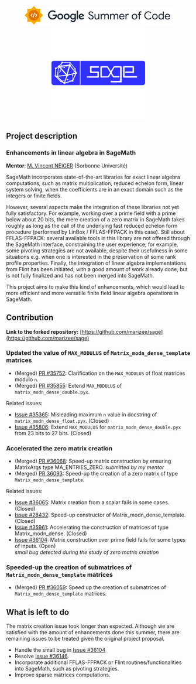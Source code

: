 <p align="center">
    <a href="https://summerofcode.withgoogle.com/">
        <img src="gsoc.svg">
    </a>
    <a href="https://www.sagemath.org/index.html">
        <img src="sagemath.png">
    </a>
</p>

## Project description

### Enhancements in linear algebra in SageMath

**Mentor**: [M. Vincent NEIGER](https://vincent.neiger.science/) (Sorbonne Université)

SageMath incorporates state-of-the-art libraries for exact linear algebra computations, such as matrix multiplication, reduced echelon form, linear system solving, when the coefficients are in an exact domain such as the integers or finite fields.

However, several aspects make the integration of these libraries not yet fully satisfactory. For example, working over a prime field with a prime below about 20 bits, the mere creation of a zero matrix in SageMath takes roughly as long as the call of the underlying fast reduced echelon form procedure (performed by LinBox / FFLAS-FFPACK in this case). Still about FFLAS-FFPACK: several available tools in this library are not offered through the SageMath interface, constraining the user experience; for example, some pivoting strategies are not available, despite their usefulness in some situations e.g. when one is interested in the preservation of some rank profile properties. Finally, the integration of linear algebra implementations from Flint has been initiated, with a good amount of work already done, but is not fully finalized and has not been merged into SageMath.

This project aims to make this kind of enhancements, which would lead to more efficient and more versatile finite field linear algebra operations in SageMath.


## Contribution

**Link to the forked repository:** [https://github.com/marizee/sage](https://github.com/marizee/sage)



### Updated the value of `MAX_MODULUS` of `Matrix_modn_dense_template` matrices 

* (Merged) [PR #35752][max_mod_float]: Clarification on the `MAX_MODULUS` of float matrices modulo `n`.
* (Merged) [PR #35855][max_mod_double]: Extend `MAX_MODULUS` of `matrix_modn_dense_double.pyx`.

Related issues:

* [Issue #35365][i_max_mod_float]: Misleading maximum `n` value in docstring of `matrix_modn_dense_float.pyx`. (Closed)
* [Issue #35806][i_max_mod_double]: Extend `MAX_MODULUS` for `matrix_modn_dense_double.pyx` from 23 bits to 27 bits. (Closed)

### Accelerated the zero matrix creation

* (Merged) [PR #36068][mat_creation]: Speed-up matrix construction by ensuring MatrixArgs type MA_ENTRIES_ZERO. _submitted by my mentor_
* (Merged) [PR 36093][zero_mat]: Speed-up the creation of a zero matrix of type `Matrix_modn_dense_template`.

Related issues:

* [Issue #36065][i_scalar_creation]: Matrix creation from a scalar fails in some cases. (Closed)
* [Issue #28432][i_mat_creation]: Speed-up constructor of Matrix_modn_dense_template. (Closed)
* [Issue #35961][ii_mat_creation]: Accelerating the construction of matrices of type Matrix_modn_dense. (Closed)
* [Issue #36104][i_fail_input]: Matrix construction over prime field fails for some types of inputs. (Open)  
  _small bug detected during the study of zero matrix creation_


### Speeded-up the creation of submatrices of `Matrix_modn_dense_template` matrices

* (Merged) [PR #36059][submatrices]: Speed up the creation of submatrices of `Matrix_modn_dense_template` matrices.

## What is left to do

The matrix creation issue took longer than expected. Although we are satisfied with the amount of enhancements done this summer, there are remaining issues to be treated given the original project proposal.

* Handle the small bug in [Issue #36104][i_fail_input]
* Resolve [Issue #36146][i_copy_zmat].
* Incorporate additional FFLAS-FFPACK or Flint routines/functionalities into SageMath, such as pivoting strategies.
* Improve sparse matrices computations.


[max_mod_float]: https://github.com/sagemath/sage/pull/35752
[max_mod_double]: https://github.com/sagemath/sage/pull/35855
[mat_creation]: https://github.com/sagemath/sage/pull/36068
[zero_mat]: https://github.com/sagemath/sage/pull/36093
[submatrices]:https://github.com/sagemath/sage/pull/36059

[i_max_mod_float]: https://github.com/sagemath/sage/issues/35365
[i_max_mod_double]: https://github.com/sagemath/sage/issues/35806
[i_scalar_creation]: https://github.com/sagemath/sage/issues/36065
[i_mat_creation]: https://github.com/sagemath/sage/issues/28432
[ii_mat_creation]: https://github.com/sagemath/sage/issues/35961
[i_fail_input]: https://github.com/sagemath/sage/issues/36104
[i_copy_zmat]: https://github.com/sagemath/sage/issues/36146